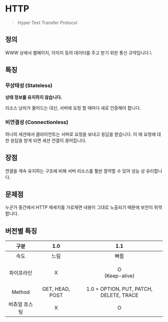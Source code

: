 # HTTP

> Hyper Text Transfer Protocol

## 정의

WWW 상에서 웹페이지, 이미지 등의 데이터를 주고 받기 위한 통신 규약입니다.\


## 특징

### 무상태성 (Stateless)

**상태 정보를 유지하지 않습니다.**

리소스 낭비가 줄어드는 대신, 서버에 요청 할 때마다 새로 인증해야 합니다.

### 비연결성 (Connectionless)

하나의 세션에서 클라이언트는 서버로 요청을 보내고 응답을 받습니다. 이 때 요청에 대한 응답을 받게 되면 세션 연결이 끊어집니다.

## 장점

연결을 계속 유지하는 구조에 비해 서버 리소스를 훨씬 절약할 수 있어 성능 상 유리합니다.

## 문제점

누군가 중간에서 HTTP 메세지를 가로채면 내용이 그대로 노출되기 때문에 보안이 취약합니다.

## 버전별 특징

|    구분   |       1.0       |                   1.1                   |
| :-----: | :-------------: | :-------------------------------------: |
|    속도   |        느림       |                    빠름                   |
|  파이프라인  |        X        |         <p>O<br>(Keep-alive)</p>        |
|  Method | GET, HEAD, POST | 1.0 + OPTION, PUT, PATCH, DELETE, TRACE |
| 버츄얼 호스팅 |        X        |                    O                    |
